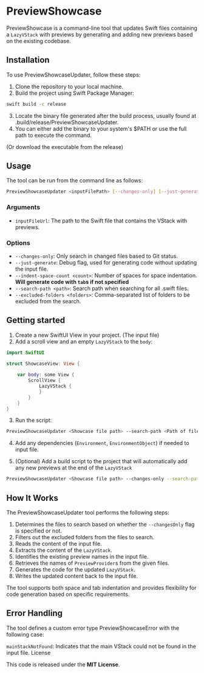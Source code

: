 # PreviewShowcase

PreviewShowcase is a command-line tool that updates Swift files containing a `LazyVStack` with previews by generating and adding new previews based on the existing codebase.

## Installation
To use PreviewShowcaseUpdater, follow these steps:

1. Clone the repository to your local machine.
2. Build the project using Swift Package Manager:
```bash
swift build -c release
```
3. Locate the binary file generated after the build process, usually found at .build/release/PreviewShowcaseUpdater.
4. You can either add the binary to your system's $PATH or use the full path to execute the command.

(Or download the executable from the release)

## Usage
The tool can be run from the command line as follows:

```bash
PreviewShowcaseUpdater <inputFilePath> [--changes-only] [--just-generate] [--indent-space-count <count>] [--search-path <path>] [--excluded-folders <folders>]
```

### Arguments
- `inputFileUrl`: The path to the Swift file that contains the VStack with previews.

### Options
- `--changes-only`: Only search in changed files based to Git status.
- `--just-generate`: Debug flag, used for generating code without updating the input file.
- `--indent-space-count <count>`: Number of spaces for space indentation. **Will generate code with `tab`s if not specified**
- `--search-path <path>`: Search path when searching for all .swift files.
- `--excluded-folders <folders>`: Comma-separated list of folders to be excluded from the search.

## Getting started
1. Create a new SwiftUI View in your project. (The input file)
2. Add a scroll view and an empty `LazyVStack` to the `body`:
```Swift
import SwiftUI

struct ShowcaseView: View {
    
    var body: some View {
        ScrollView {
            LazyVStack {
            }
        }
    }
}
```
3. Run the script:
```bash
PreviewShowcaseUpdater <Showcase file path> --search-path <Path of files to search>
```

4. Add any dependencies (`Environment`, `EnvironmentObject`) if needed to input file.

5. (Optional) Add a build script to the project that will automatically add any new previews at the end of the `LazyVStack`
```bash
PreviewShowcaseUpdater <Showcase file path> --changes-only --search-path <Path of files to search>
```

## How It Works

The PreviewShowcaseUpdater tool performs the following steps:

1. Determines the files to search based on whether the `--changesOnly` flag is specified or not.
2. Filters out the excluded folders from the files to search.
3. Reads the content of the input file.
4. Extracts the content of the `LazyVStack`.
5. Identifies the existing preview names in the input file.
6. Retrieves the names of `PreviewProvider`s from the given files.
7. Generates the code for the updated `LazyVStack`.
8. Writes the updated content back to the input file.

The tool supports both space and tab indentation and provides flexibility for code generation based on specific requirements.

## Error Handling

The tool defines a custom error type PreviewShowcaseError with the following case:

`mainStackNotFound`: Indicates that the main VStack could not be found in the input file.
License

This code is released under the **MIT License**.

